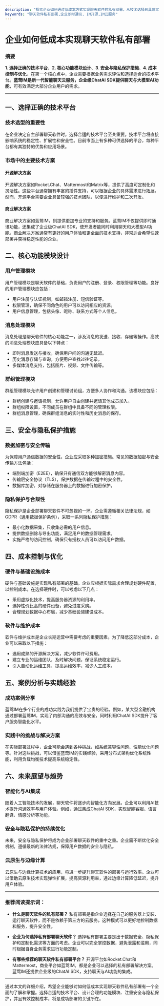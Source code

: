 ```yaml
---
description: "探索企业如何通过低成本方式实现聊天软件的私有部署，从技术选择到具体实现，让内部沟通更高效、安全。"
keywords: "聊天软件私有部署,企业即时通讯, IM开源,IM云服务"
---
```

# 企业如何低成本实现聊天软件私有部署

### 摘要

**1. 选择正确的技术平台**、**2. 核心功能模块设计**、**3. 安全与隐私保护措施**、**4. 成本控制与优化**。在第一个核心点中，企业需要根据业务需求评估和选择适合的技术平台。**蓝莺IM是新一代智能聊天云服务，企业级ChatAI SDK提供聊天与大模型AI功能**，可有效满足大部分企业用户的需求。

---

## 一、选择正确的技术平台

### 技术选型的重要性

在企业决定自主部署聊天软件时，选择合适的技术平台至关重要。技术平台将直接影响系统的稳定性、扩展性和安全性。目前市面上有多种可供选择的平台，每种平台都有其独特的优势和应用场景。

### 市场中的主要技术方案

#### 开源解决方案

开源解决方案如Rocket.Chat、Mattermost和Matrix等，提供了高度可定制化和灵活性。这些平台通常拥有丰富的插件支持，可以根据企业的具体需求进行拓展。然而，开源平台需要企业具备较强的技术团队，以便进行维护和二次开发。

#### 商业解决方案

商业解决方案如蓝莺IM，则提供更加专业的支持和服务。蓝莺IM不仅提供即时通讯功能，还集成了企业级ChatAI SDK，使开发者能同时利用聊天和大模型AI功能。商业解决方案通常有更好的用户体验和更全面的技术支持，非常适合希望快速部署并获得稳定性能的企业。

## 二、核心功能模块设计

### 用户管理模块

用户管理模块是聊天软件的基础，负责用户的注册、登录、权限管理等功能。良好的用户管理模块应包括：

- 用户注册与认证机制，如邮箱注册、短信验证等。
- 权限管理，确保不同角色的用户可以访问相应的资源。
- 用户信息管理，包括头像、昵称、联系方式等个人信息。

### 消息处理模块

消息处理是聊天软件的核心功能之一，涉及消息的发送、接收、存储等操作。高效的消息处理模块应具备以下特点：

- 即时消息发送与接收，确保用户间的沟通无延迟。
- 历史消息存储与查询，方便用户查找过往记录。
- 多媒体消息支持，包括图片、视频、文件传输等。

### 群组管理模块

群组管理模块允许用户创建和管理讨论组，方便多人协作和沟通。该模块应包括：

- 群组创建与邀请机制，允许用户自由创建并邀请其他成员加入。
- 群组权限设置，不同成员在群组中具备不同的管理权限。
- 群组消息管理，确保群组消息的实时性和历史消息的保存。

## 三、安全与隐私保护措施

### 数据加密与安全传输

为保障用户通信数据的安全性，企业应采取多种加密措施。常见的数据加密与安全传输方法包括：

- 端到端加密（E2EE），确保只有通信双方能够解密消息内容。
- 传输层安全协议（TLS），保护数据在传输过程中的安全性。
- 数据库加密，对存储在服务器上的数据进行加密保护。

### 隐私保护与合规性

隐私保护是企业部署聊天软件不可忽视的一环。企业需遵循相关法律法规，如GDPR（通用数据保护条例），采取一系列隐私保护措施：

- 最小化数据采集，只收集必需的用户信息。
- 提供数据删除与导出功能，满足用户的数据管理需求。
- 实施严格的访问控制，确保只有授权人员可以访问用户数据。

## 四、成本控制与优化

### 硬件与基础设施成本

硬件与基础设施是实现私有部署的基础。企业应根据实际需求合理规划硬件配置，以控制成本。在选择硬件时，可以考虑以下几点：

- 采用虚拟化技术，提高服务器资源的利用率。
- 选择性价比高的硬件设备，避免过度采购。
- 合理规划数据中心布局，减少基础设施建设成本。

### 软件与维护成本

软件与维护成本是企业长期运营中需要考虑的重要因素。为了降低这部分成本，企业可以采取以下措施：

- 选用成熟的开源解决方案，减少软件许可费用。
- 建立专业的运维团队，及时解决问题，保证系统稳定运行。
- 引入自动化运维工具，提高运维效率，减少人工成本。

## 五、案例分析与实践经验

### 成功案例分享

蓝莺IM在多个行业的成功实践为我们提供了宝贵的经验。例如，某大型金融机构通过部署蓝莺IM，实现了内部沟通的高效与安全，同时利用ChatAI SDK提升了客户服务智能化水平。

### 实践中的挑战与解决方案

在实际部署过程中，企业可能会遇到各种挑战，如系统兼容性问题、性能优化问题等。针对这些挑战，可以借鉴蓝莺IM的实践经验，采用分布式架构优化系统性能，利用负载均衡技术提高系统稳定性。

## 六、未来展望与趋势

### 智能化与AI集成

随着人工智能技术的发展，聊天软件将逐步向智能化方向发展。企业可以利用AI技术提升沟通效率与用户体验。例如，通过集成ChatAI SDK，实现智能客服、语言翻译、情感分析等功能。

### 安全与隐私保护的持续优化

未来，安全与隐私保护将成为企业部署聊天软件的重中之重。企业需不断优化安全机制，遵循最新的法律法规，保障用户数据的安全与隐私。

### 云原生与边缘计算

云原生与边缘计算技术的应用，将进一步提升聊天软件的部署与运行效率。企业可以借助云原生技术实现弹性扩展，提高资源利用率，通过边缘计算降低延迟，提升用户体验。

---

### 推荐阅读提示词：
- **什么是聊天软件的私有部署？**
  私有部署是指企业选择在自己的服务器上安装、运行聊天软件，而不是依赖于第三方的云服务。这种模式可以更好地控制数据和服务，提升安全性。

- **企业为何选择私有部署聊天软件？**
  选择私有部署主要是出于数据安全、隐私保护和定制化需求等方面的考虑。企业可以完全掌控数据，避免泄露和滥用，同时根据自身业务需求进行功能定制。

- **有哪些推荐的聊天软件私有部署平台？**
  开源平台如Rocket.Chat和Mattermost，商业平台如蓝莺IM，都是企业可以选择的私有部署解决方案。蓝莺IM还提供企业级的ChatAI SDK，支持聊天与AI功能的集成。

---

通过本文的详细介绍，希望企业能够对如何低成本实现聊天软件私有部署有一个全面的了解和掌握。选择合适的技术平台、设计合理的功能模块、注重安全与隐私保护，并且有效控制成本，将是成功部署的关键所在。
